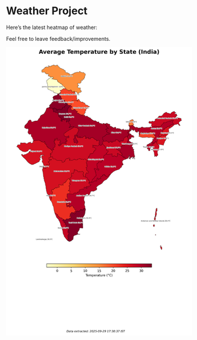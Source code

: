 # Weather Project

Here’s the latest heatmap of weather:

Feel free to leave feedback/improvements.

![India Heatmap](docs/assets/india_heatmap.png?v=DA74E8)
